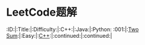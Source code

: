 # LeetCode题解

:ID:|:Title:|:Difficulty:|:C++:|:Java:|:Python:
:001:|:<a href="https://leetcode.com/problems/two-sum/" target="_blank">Two Sum</a>:|:Easy:|:<a href="https://github.com/JasonZhang126/LeetCode/blob/master/C%2B%2B/001_Two%20Sum.cpp" target="_blank">C++</a>:|:continued:|:continued:|